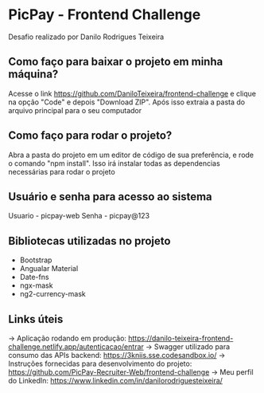 # PicPay - Frontend Challenge

Desafio realizado por Danilo Rodrigues Teixeira

## Como faço para baixar o projeto em minha máquina?

Acesse o link https://github.com/DaniloTeixeira/frontend-challenge e clique na opção "Code" e depois "Download ZIP". Após isso extraia a pasta do arquivo principal para o seu computador

## Como faço para rodar o projeto?

Abra a pasta do projeto em um editor de código de sua preferência, e rode o comando "npm install". Isso irá instalar todas as dependencias necessárias para rodar o projeto

## Usuário e senha para acesso ao sistema

Usuario - picpay-web
Senha - picpay@123

## Bibliotecas utilizadas no projeto

- Bootstrap
- Angualar Material
- Date-fns
- ngx-mask
- ng2-currency-mask

## Links úteis

-> Aplicação rodando em produção: https://danilo-teixeira-frontend-challenge.netlify.app/autenticacao/entrar
-> Swagger utilizado para consumo das APIs backend: https://3kniis.sse.codesandbox.io/
-> Instruções fornecidas para desenvolvimento do projeto: https://github.com/PicPay-Recruiter-Web/frontend-challenge
-> Meu perfil do LinkedIn: https://www.linkedin.com/in/danilorodriguesteixeira/
